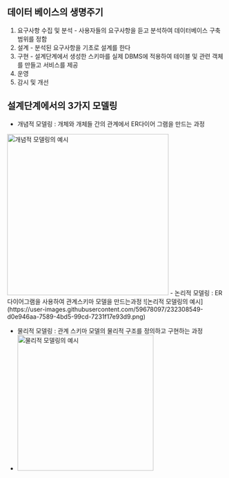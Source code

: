 ## 데이터 베이스의 생명주기
1. 요구사항 수집 및 분석 - 사용자들의 요구사항을 듣고 분석하여 데이터베이스 구축 범위를 정함
2. 설계 - 분석된 요구사항을 기초로  설계를 한다
3. 구현 - 설계단계에서 생성한 스키마를 실제 DBMS에 적용하여 테이블 및 관련 객체를 만들고 서비스를 제공
4. 운영
5. 감시 및 개선

## 설계단계에서의 3가지 모델링
- 개념적 모델링 : 개체와 개체들 간의 관계에서 ER다이어 그램을 만드는 과정
<img width="374" alt="개념적 모델링의 예시" src="https://user-images.githubusercontent.com/59678097/232308405-24b0a1e7-5f4d-4d23-b4ee-a14ab41d8b45.png">
- 논리적 모델링 : ER다이어그램을 사용하여 관계스키마 모델을 만드는과정
![논리적 모델링의 예시](https://user-images.githubusercontent.com/59678097/232308549-d0e946aa-7589-4bd5-99cd-7231f17e93d9.png)

- 물리적 모델링 : 관계 스키마 모델의 물리적 구조를 정의하고 구현하는 과정
- <img width="315" alt="물리적 모델링의 예시" src="https://user-images.githubusercontent.com/59678097/232308403-fb80ec77-9f4c-4796-a5b3-267b798e5bdb.png">
